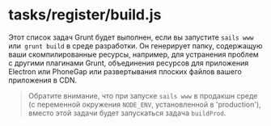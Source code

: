 # tasks/register/build.js

Этот список задач Grunt будет выполнен, если вы запустите `sails www` или` grunt build` в среде разработки. Он генерирует папку, содержащую ваши скомпилированные ресурсы, например, для устранения проблем с другими плагинами Grunt, объединения ресурсов для приложения Electron или PhoneGap или развертывания плоских файлов вашего приложения в CDN.

> Обратите внимание, что при запуске `sails www` в продакшн среде (с переменной окружения `NODE_ENV`, установленной в 'production'), вместо этой задачи будет запускаться задача `buildProd`.

<docmeta name="displayName" value="build.js">
